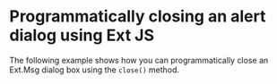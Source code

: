 # Programmatically closing an alert dialog using Ext JS #

The following example shows how you can programmatically close an Ext.Msg dialog box using the `close()` method.
